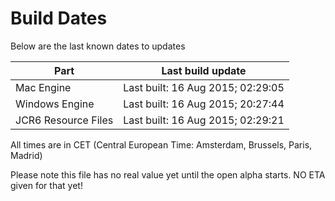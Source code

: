 # Build Dates

Below are the last known dates to updates

Part | Last build update
-----|-----
Mac Engine | Last built: 16 Aug 2015; 02:29:05
Windows Engine | Last built: 16 Aug 2015; 20:27:44
JCR6 Resource Files | Last built: 16 Aug 2015; 02:29:21
All times are in CET (Central European Time: Amsterdam, Brussels, Paris, Madrid)


Please note this file has no real value yet until the open alpha starts. NO ETA given for that yet!
